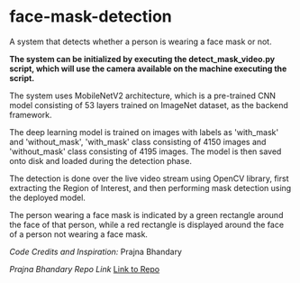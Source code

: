 # face-mask-detection
A system that detects whether a person is wearing a face mask or not.

<b> The system can be initialized by executing the detect_mask_video.py script, which will use the camera available on the machine executing the script. </b>

The system uses MobileNetV2 architecture, which is a pre-trained CNN model consisting of 53 layers trained on ImageNet dataset, as the backend framework.

The deep learning model is trained on images with labels as 'with_mask' and 'without_mask', 'with_mask' class consisting of 4150 images and 'without_mask' class consisting of 4195 images. The model is then saved onto disk and loaded during the detection phase.

The detection is done over the live video stream using OpenCV library, first extracting the Region of Interest, and then performing mask detection using the deployed model.

The person wearing a face mask is indicated by a green rectangle around the face of that person, while a red rectangle is displayed around the face of a person not wearing a face mask.

<i>Code Credits and Inspiration:</i> Prajna Bhandary

<i>Prajna Bhandary Repo Link</i> <a href="https://github.com/prajnasb/observations.git">Link to Repo</a>
